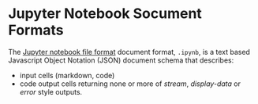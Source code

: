 # Jupyter Notebook Socument Formats

The [Jupyter notebook file format](https://nbformat.readthedocs.io/en/latest/format_description.html) document format, `.ipynb`, is a text based Javascript Object Notation (JSON) document schema that describes:

- input cells (markdown, code)
- code output cells returning none or more of *stream*, *display-data* or *error* style outputs.

